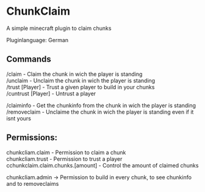 # ChunkClaim
A simple minecraft plugin to claim chunks  

Pluginlanguage: German

## Commands
/claim - Claim the chunk in wich the player is standing  
/unclaim - Unclaim the chunk in wich the player is standing  
/trust [Player] - Trust a given player to build in your chunks  
/cuntrust [Player] - Untrust a player  

/claiminfo - Get the chunkinfo from the chunk in wich the player is standing  
/removeclaim - Unclaime the chunk in wich the player is standing even if it isnt yours  

## Permissions:
chunkcliam.claim -  Permission to claim a chunk  
chunkcliam.trust - Permission to trust a player  
cchunkclaim.claim.chunks.[amount] - Control the amount of claimed chunks

chunkcliam.admin -> Permission to build in every chunk, to see chunkinfo and to removeclaims


